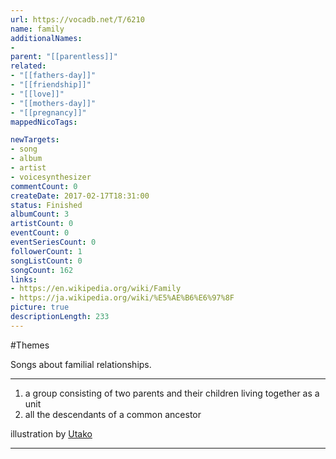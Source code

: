 ```yaml
---
url: https://vocadb.net/T/6210
name: family
additionalNames: 
- 
parent: "[[parentless]]"
related:
- "[[fathers-day]]"
- "[[friendship]]"
- "[[love]]"
- "[[mothers-day]]"
- "[[pregnancy]]"
mappedNicoTags:

newTargets:
- song
- album
- artist
- voicesynthesizer
commentCount: 0
createDate: 2017-02-17T18:31:00
status: Finished
albumCount: 3
artistCount: 0
eventCount: 0
eventSeriesCount: 0
followerCount: 1
songListCount: 0
songCount: 162
links: 
- https://en.wikipedia.org/wiki/Family
- https://ja.wikipedia.org/wiki/%E5%AE%B6%E6%97%8F
picture: true
descriptionLength: 233
---
```


#Themes

Songs about familial relationships.
___
1. a group consisting of two parents and their children living together as a unit
2. all the descendants of a common ancestor

illustration by [Utako](https://www.pixiv.net/member.php?id=74880)

---

